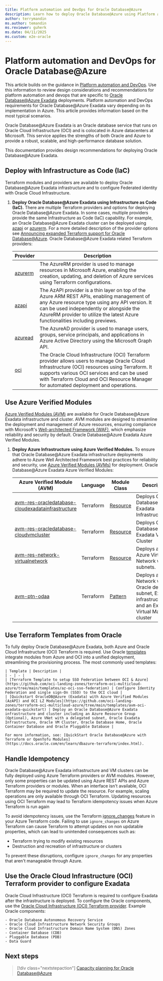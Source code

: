 ```yaml
---
title: Platform automation and DevOps for Oracle Database@Azure
description: Learn how to deploy Oracle Database@Azure using Platform automation and DevOps.
author: terrymandin
ms.author: temandin
ms.reviewer: guherk
ms.date: 04/11/2025
ms.custom: e2e-oracle
---
```

# Platform automation and DevOps for Oracle Database@Azure

This article builds on the guidance in [Platform automation and DevOps](/azure/cloud-adoption-framework/ready/landing-zone/design-area/platform-automation-devops). Use this information to review design considerations and recommendations for platform automation and devops that are specific to [Oracle Database@Azure Exadata](/azure/oracle/oracle-db/database-overview) deployments. Platform automation and DevOps requirements for Oracle Database@Azure Exadata vary depending on its implementation in Azure. This article provides information based on the most typical scenarios.

Oracle Database@Azure Exadata is an Oracle database service that runs on Oracle Cloud Infrastructure (OCI) and is colocated in Azure datacenters at Microsoft. This service applies the strengths of both Oracle and Azure to provide a robust, scalable, and high-performance database solution.

This documentation provides design recommendations for deploying Oracle Database@Azure Exadata.

## Deploy with Infrastructure as Code (IaC)

Terraform modules and providers are available to deploy Oracle Database@Azure Exadata infrastructure and to configure Federated identity with Oracle Cloud Infrastructure.

1. **Deploy Oracle Database@Azure Exadata using Infrastructure as Code (IaC).** There are multiple Terraform providers and options for deploying Oracle Database@Azure Exadata. In some cases, multiple providers provide the same Infrastructure as Code (IaC) capability. For example, an Oracle Database@Azure Exadata cluster can be deployed using [azapi](/azure/templates/oracle.database/cloudvmclusters?pivots=deployment-language-terraform) or [azurerm](https://registry.terraform.io/providers/hashicorp/azurerm/latest/docs/resources/oracle_exadata_infrastructure). For a more detailed description of the provider options see [Announcing expanded Terraform support for Oracle Database@Azure](https://blogs.oracle.com/cloud-infrastructure/post/azurerm-avm-oracle-database-at-azure). Oracle Database@Azure Exadata related Terraform providers:

    | Provider | Description
    | - | - |
    | [azurerm](https://registry.terraform.io/providers/hashicorp/azurerm/latest) | The AzureRM provider is used to manage resources in Microsoft Azure, enabling the creation, updating, and deletion of Azure services using Terraform configurations.
    | [azapi](https://registry.terraform.io/providers/Azure/azapi/latest/docs) | The AzAPI provider is a thin layer on top of the Azure ARM REST APIs, enabling management of any Azure resource type using any API version. It can be used independently or alongside the AzureRM provider to utilize the latest Azure functionalities including previews.
    | [azuread](https://registry.terraform.io/providers/hashicorp/azuread/latest) | The AzureAD provider is used to manage users, groups, service principals, and applications in Azure Active Directory using the Microsoft Graph API. 
    | [oci](https://registry.terraform.io/providers/oracle/oci/latest) | The Oracle Cloud Infrastructure (OCI) Terraform provider allows users to manage Oracle Cloud Infrastructure (OCI) resources using Terraform. It supports various OCI services and can be used with Terraform Cloud and OCI Resource Manager for automated deployment and operations.

## Use Azure Verified Modules

[Azure Verified Modules (AVM)](https://aka.ms/avm) are available for Oracle Database@Azure Exadata infrastructure and cluster. AVM modules are designed to streamline the deployment and management of Azure resources, ensuring compliance with Microsoft's [Well-architected Framework (WAF)](https://aka.ms/waf), which emphasize reliability and security by default. Oracle Database@Azure Exadata Azure Verified Modules.

1. **Deploy Azure Infrastructure using Azure Verified Modules.** To ensure that Oracle Database@Azure Exadata infrastructure deployments adhere to Azure Well Architected Framework best practices for reliability and security, use [Azure Verified Modules (AVMs)](https://aka.ms/avm) for deployment.  Oracle Database@Azure Exadata Azure Verified Modules: 

    | Azure Verified Module (AVM) | Language | Module Class | Description
    | - | - | - | - |
    | [avm-res-oracledatabase-cloudexadatainfrastructure](https://registry.terraform.io/modules/Azure/avm-res-oracledatabase-cloudexadatainfrastructure/azurerm/latest) | Terraform | [Resource](https://azure.github.io/Azure-Verified-Modules/specs/shared/module-classifications/) | Deploys Oracle Database@Azure Exadata Infrastructure |
    | [avm-res-oracledatabase-cloudvmcluster](https://registry.terraform.io/modules/Azure/avm-res-oracledatabase-cloudvmcluster/azurerm/latest) | Terraform | [Resource](https://azure.github.io/Azure-Verified-Modules/specs/shared/module-classifications/) | Deploys Oracle Database@Azure Exadata VM Cluster |
    | [avm-res-network-virtualnetwork](https://registry.terraform.io/modules/Azure/avm-res-network-virtualnetwork/azurerm/latest) | Terraform | [Resource](https://azure.github.io/Azure-Verified-Modules/specs/shared/module-classifications/) | Deploys an Azure Virtual Network with subnets. |
    | [avm-ptn-odaa](https://registry.terraform.io/modules/Azure/avm-ptn-odaa/azurerm/latest) | Terraform | [Pattern](https://azure.github.io/Azure-Verified-Modules/specs/shared/module-classifications/) | Deploys a Virtual Network with Oracle delegated subnet, Exadata infrastructure, and an Exadata Virtual Machine cluster |

## Use Terraform Templates from Oracle

To fully deploy Oracle Database@Azure Exadata, both Azure and Oracle Cloud Infrastructure (OCI) Terraform is required. Use Oracle [templates](https://github.com/oci-landing-zones/terraform-oci-multicloud-azure/tree/main/templates) integrate modules from Azure and OCI into a unified deployment, streamlining the provisioning process. The most commonly used templates:

    | Template | Description |
    | - | - |
    | [Terraform Template to setup SSO Federation between OCI & Azure](https://github.com/oci-landing-zones/terraform-oci-multicloud-azure/tree/main/templates/az-oci-sso-federation) | Configure Identity Federation and single sign-On (SSO) to the OCI cloud |
    | [Quickstart OracleDB@Azure (Exadata) with Azure Verified Modules (AzAPI) and OCI LZ Modules](https://github.com/oci-landing-zones/terraform-oci-multicloud-azure/tree/main/templates/avm-oci-exadata-quickstart) | Deploy an Oracle Database@Azure Exadata infrastructure and cluster including an Azure Resource Group (Optional), Azure VNet with a delegated subnet, Oracle Exadata Infrastructure, Oracle VM Cluster, Oracle Database Home, Oracle Container Database and Oracle Pluggable Database |

    For more information, see: [QuickStart Oracle Database@Azure with Terraform or OpenTofu Modules](https://docs.oracle.com/en/learn/dbazure-terraform/index.html). 

## Handle Idempotency

Oracle Database@Azure Exadata infrastructure and VM clusters can be fully deployed using Azure Terraform providers or AVM modules. However, only some properties can be updated using Azure REST APIs and Azure Terraform providers or modules. When an interface isn't available, OCI Terraform may be required to update the resource. For example, scaling operations are only available through OCI Terraform. Updating resources using OCI Terraform may lead to Terraform idempotency issues when Azure Terraform is run again

To avoid idempotency issues, use the Terraform [ignore_changes](https://developer.hashicorp.com/terraform/language/meta-arguments/lifecycle#ignore_changes) feature in your Azure Terraform code. Failing to use ```ignore_changes``` on Azure Terraform can cause Terraform to attempt updates on non updatable properties, which can lead to unintended consequences such as:

- Terraform trying to modify existing resources
- Destruction and recreation of infrastructure or clusters

To prevent these disruptions, configure ```ignore_changes``` for any properties that aren't manageable through Azure.

## Use the Oracle Cloud Infrastructure (OCI) Terraform provider to configure Exadata

Oracle Cloud Infrastructure (OCI) Terraform is required to configure Exadata after the infrastructure is deployed. To configure the Oracle components, use the [Oracle Cloud Infrastructure (OCI) Terraform provider](https://registry.terraform.io/providers/oracle/oci/latest). Example Oracle components:

    - Oracle Database Autonomous Recovery Service
    - Oracle Cloud Infrastructure Network Security Groups
    - Oracle Cloud Infrastructure Domain Name System (DNS) Zones
    - Container Database (CDB) 
    - Pluggable Database (PDB) 
    - Data Guard

## Next steps

> [!div class="nextstepaction"]
> [Capacity planning for Oracle Database@Azure](/azure/cloud-adoption-framework/scenarios/oracle-on-azure/oracle-capacity-planning-oracle-database-azure)
